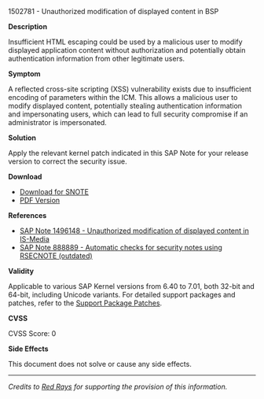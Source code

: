 1502781 - Unauthorized modification of displayed content in BSP

**Description**

Insufficient HTML escaping could be used by a malicious user to modify displayed application content without authorization and potentially obtain authentication information from other legitimate users.

**Symptom**

A reflected cross-site scripting (XSS) vulnerability exists due to insufficient encoding of parameters within the ICM. This allows a malicious user to modify displayed content, potentially stealing authentication information and impersonating users, which can lead to full security compromise if an administrator is impersonated.

**Solution**

Apply the relevant kernel patch indicated in this SAP Note for your release version to correct the security issue.

**Download**

- [Download for SNOTE](https://notesdownloads.sap.com/note/0040000017227032017)
- [PDF Version](https://userapps.support.sap.com/sap/support/sfm/notes/print/0001502781?language=en-US&token=EACA686AF0DBD0B89C3A4C607C3AC9B5)

**References**

- [SAP Note 1496148 - Unauthorized modification of displayed content in IS-Media](https://me.sap.com/notes/1496148)
- [SAP Note 888889 - Automatic checks for security notes using RSECNOTE (outdated)](https://me.sap.com/notes/888889)

**Validity**

Applicable to various SAP Kernel versions from 6.40 to 7.01, both 32-bit and 64-bit, including Unicode variants. For detailed support packages and patches, refer to the [Support Package Patches](https://me.sap.com/softwarecenter/template/products/_APP=00200682500000001943&_EVENT=DISPHIER&HEADER=Y&FUNCTIONBAR=N&EVENT=TREE&NE=NAVIGATE&ENR=01200615320200011145&V=MAINT).

**CVSS**

CVSS Score: 0

**Side Effects**

This document does not solve or cause any side effects.

---

*Credits to [Red Rays](https://redrays.io) for supporting the provision of this information.*